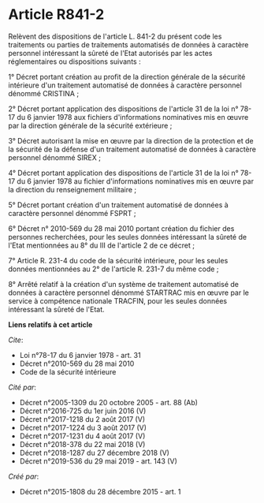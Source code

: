 # Article R841-2

Relèvent des dispositions de l'article L. 841-2 du présent code les  traitements ou parties de traitements automatisés de
données à caractère  personnel intéressant la sûreté de l'Etat autorisés par les actes  réglementaires ou dispositions
suivants : 

1°  Décret portant création au profit de la direction générale de la  sécurité intérieure d'un traitement automatisé de
données à caractère  personnel dénommé CRISTINA ; 

2° Décret portant  application des dispositions de l'article 31 de la loi n° 78-17 du 6  janvier 1978 aux fichiers
d'informations nominatives mis en œuvre par la  direction générale de la sécurité extérieure ; 

3° Décret autorisant la mise en œuvre par la direction de la protection  et de la sécurité de la défense d'un traitement
automatisé de données à  caractère personnel dénommé SIREX ; 

4° Décret  portant application des dispositions de l'article 31 de la loi n° 78-17  du 6 janvier 1978 au fichier
d'informations nominatives mis en œuvre par  la direction du renseignement militaire ; 

5° Décret portant création d'un traitement automatisé de données à caractère personnel dénommé FSPRT ; 

6° Décret n° 2010-569 du 28 mai 2010 portant création du fichier des  personnes recherchées, pour les seules données
intéressant la sûreté de  l'Etat mentionnées au 8° du III de l'article 2 de ce décret ; 

7° Article R. 231-4 du code de la sécurité intérieure, pour les seules  données mentionnées au 2° de l'article R. 231-7 du
même code ; 

8° Arrêté relatif à la création d'un système de traitement automatisé  de données à caractère personnel dénommé STARTRAC mis
en œuvre par le  service à compétence nationale TRACFIN, pour les seules données  intéressant la sûreté de l'Etat.

**Liens relatifs à cet article**

_Cite_:

  - Loi n°78-17 du 6 janvier 1978 - art. 31
  - Décret n°2010-569 du 28 mai 2010
  - Code de la sécurité intérieure

_Cité par_:

  - Décret n°2005-1309 du 20 octobre 2005 - art. 88 (Ab)
  - Décret n°2016-725 du 1er juin 2016 (V)
  - Décret n°2017-1218 du 2 août 2017 (V)
  - Décret n°2017-1224 du 3 août 2017 (V)
  - Décret n°2017-1231 du 4 août 2017 (V)
  - Décret n°2018-378 du 22 mai 2018 (V)
  - Décret n°2018-1287 du 27 décembre 2018 (V)
  - Décret n°2019-536 du 29 mai 2019 - art. 143 (V)

_Créé par_:

  - Décret n°2015-1808 du 28 décembre 2015 - art. 1
